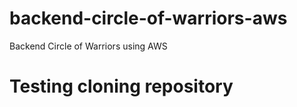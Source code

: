 # backend-circle-of-warriors-aws
Backend Circle of Warriors using AWS 

# Testing cloning repository 
